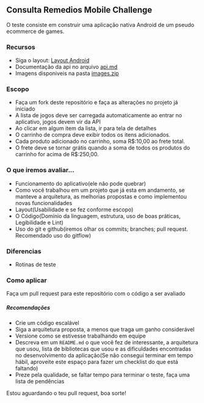 ## Consulta Remedios Mobile Challenge

O teste consiste em construir uma aplicação nativa Android de um pseudo ecommerce de games.

### Recursos
- Siga o layout: [Layout Android](https://xd.adobe.com/spec/08671ee9-a138-4eda-4ac3-58128100283a-7e56/)
- Documentação da api no arquivo [api.md](docs/api.md)
- Imagens disponiveis na pasta [images.zip](images/assets-android/)

### Escopo
- Faça um fork deste repositório e faça as alterações no projeto já iniciado
- A lista de jogos deve ser carregada automaticamente ao entrar no aplicativo, jogos devem vir da API
- Ao clicar em algum item da lista, ir para tela de detalhes
- O carrinho de compra deve exibir todos os itens adicionados.
- Cada produto adicionado no carrinho, soma R$:10,00 ao frete total.
- O frete deve se tornar grátis quando a soma de todos os produtos do carrinho for acima de R$:250,00.

### O que iremos avaliar...
- Funcionamento do aplicativo(ele não pode quebrar)
- Como você trabalhou em um projeto que já esta em andamento, se manteve a arquitetura, as melhorias propostas e como implementou novas funcionalidades
- Layout(Usabilidade e se fez conforme escopo)
- O Código(Domínio da linguagem, estrutura, uso de boas práticas, Legibilidade e Lint)
- Uso do git e github(iremos olhar os commits; branches; pull request. Recomendado uso do gitflow)

### Diferencias
- Rotinas de teste

### Como aplicar
Faça um pull request para este repositório com o código a ser avaliado

##### Recomendações
* Crie um código escalável
* Siga a arquitetura proposta, a menos que traga um ganho considerável
* Versione como se estivesse trabalhando em equipe
* Descreva em um `README.md` o que você fez de interessante, a arquitetura que usou, lista de bibliotecas que usou e as dificuldades encontradas no desenvolvimento da aplicação(Se não consegui terminar em tempo hábil, aproveite este espaço para fazer um checklist do que está faltando)
* Preze pela qualidade, se faltar tempo para terminar o teste, faça uma lista de pendências

Estou aguardando o teu pull request, boa sorte!
